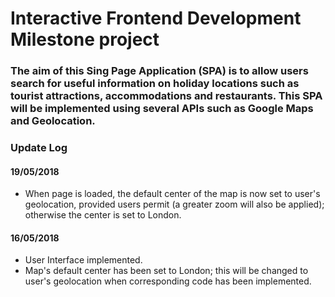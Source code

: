 # Interactive Frontend Development Milestone project

### The aim of this Sing Page Application (SPA) is to allow users search for useful information on holiday locations such as tourist attractions, accommodations and restaurants. This SPA will be implemented using several APIs such as Google Maps and Geolocation.

### Update Log
#### 19/05/2018
- When page is loaded, the default center of the map is now set to user's geolocation, provided users permit (a greater zoom will also be applied); otherwise the center is set to London.


#### 16/05/2018
- User Interface implemented.
- Map's default center has been set to London; this will be changed to user's geolocation when corresponding code has been implemented.